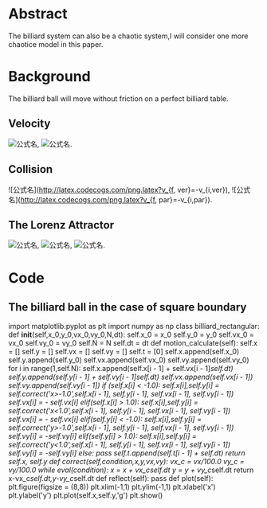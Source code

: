 # Abstract
  The billiard system can also be a chaotic system,I will consider one more chaotice model in this paper.
# Background
  The billiard ball will move without friction on a perfect billiard table.
## Velocity
  ![公式名](http://latex.codecogs.com/png.latex?\\frac{dx}{dt}=v_{x}),
  ![公式名](http://latex.codecogs.com/png.latex?\\frac{dy}{dt}=v_{y}).
## Collision
  ![公式名](http://latex.codecogs.com/png.latex?v_{f, ver}=-v_{i,ver}),
  ![公式名](http://latex.codecogs.com/png.latex?v_{f, par}=-v_{i,par}).
## The Lorenz Attractor
  ![公式名](http://latex.codecogs.com/png.latex?\\frac{dx}{dt}=\\sigma(y-x)),
  ![公式名](http://latex.codecogs.com/png.latex?\\frac{dy}{dt}=-xz+rx-y),
  ![公式名](http://latex.codecogs.com/png.latex?\\frac{dz}{dt}=xy-bz).
# Code
## The billiard ball in the case of square boundary
import matplotlib.pyplot as plt
import numpy as np
class billiard_rectangular:
    def __init__(self,x_0,y_0,vx_0,vy_0,N,dt):
        self.x_0 = x_0
        self.y_0 = y_0
        self.vx_0 = vx_0
        self.vy_0 = vy_0
        self.N = N
        self.dt = dt
    def motion_calculate(self):
        self.x = []
        self.y = []
        self.vx = []
        self.vy = []
        self.t = [0]
        self.x.append(self.x_0)
        self.y.append(self.y_0)
        self.vx.append(self.vx_0)
        self.vy.append(self.vy_0)
        for i in range(1,self.N):
            self.x.append(self.x[i - 1] + self.vx[i - 1]*self.dt)
            self.y.append(self.y[i - 1] + self.vy[i - 1]*self.dt)
            self.vx.append(self.vx[i - 1])
            self.vy.append(self.vy[i - 1])
            if (self.x[i] < -1.0):
                self.x[i],self.y[i] = self.correct('x>-1.0',self.x[i - 1], self.y[i - 1], self.vx[i - 1], self.vy[i - 1])
                self.vx[i] = - self.vx[i]
            elif(self.x[i] > 1.0):
                self.x[i],self.y[i] = self.correct('x<1.0',self.x[i - 1], self.y[i - 1], self.vx[i - 1], self.vy[i - 1])
                self.vx[i] = - self.vx[i]
            elif(self.y[i] < -1.0):
                self.x[i],self.y[i] = self.correct('y>-1.0',self.x[i - 1], self.y[i - 1], self.vx[i - 1], self.vy[i - 1])
                self.vy[i] = -self.vy[i]
            elif(self.y[i] > 1.0):
                self.x[i],self.y[i] = self.correct('y<1.0',self.x[i - 1], self.y[i - 1], self.vx[i - 1], self.vy[i - 1])
                self.vy[i] = -self.vy[i] 
            else:
                pass
            self.t.append(self.t[i - 1] + self.dt)
        return self.x, self.y
    def correct(self,condition,x,y,vx,vy):
        vx_c = vx/100.0
        vy_c = vy/100.0
        while eval(condition):
            x = x + vx_c*self.dt
            y = y + vy_c*self.dt
        return x-vx_c*self.dt,y-vy_c*self.dt
    def reflect(self):
        pass
    def plot(self):
        plt.figure(figsize = (8,8))
        plt.xlim(-1,1)
        plt.ylim(-1,1)
        plt.xlabel('x')
        plt.ylabel('y')
        plt.plot(self.x,self.y,'g')
        plt.show()
